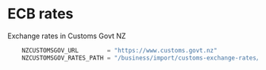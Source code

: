 # ECB rates 

Exchange rates in Customs Govt NZ

```go
	NZCUSTOMSGOV_URL        = "https://www.customs.govt.nz"
	NZCUSTOMSGOV_RATES_PATH = "/business/import/customs-exchange-rates/"
```
